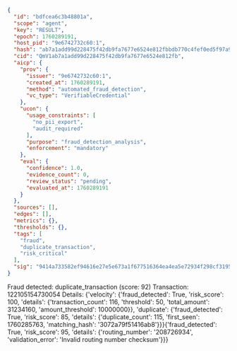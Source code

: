 ```json
{
  "id": "bdfcea6c3b48801a",
  "scope": "agent",
  "key": "RESULT",
  "epoch": 1760289191,
  "host_pid": "9e6742732c60:1",
  "hash": "ab7a1add99d228475f42db9fa7677e6524e812fbbdb770c4fef0ed5f97a93157",
  "cid": "QmV1ab7a1add99d228475f42db9fa7677e6524e812fb",
  "aicp": {
    "prov": {
      "issuer": "9e6742732c60:1",
      "created_at": 1760289191,
      "method": "automated_fraud_detection",
      "vc_type": "VerifiableCredential"
    },
    "ucon": {
      "usage_constraints": [
        "no_pii_export",
        "audit_required"
      ],
      "purpose": "fraud_detection_analysis",
      "enforcement": "mandatory"
    },
    "eval": {
      "confidence": 1.0,
      "evidence_count": 0,
      "review_status": "pending",
      "evaluated_at": 1760289191
    }
  },
  "sources": [],
  "edges": [],
  "metrics": {},
  "thresholds": {},
  "tags": [
    "fraud",
    "duplicate_transaction",
    "risk_critical"
  ],
  "sig": "9414a733582ef94616e27e5e673a1f677516364ea4ea5e72934f298cf31958ca"
}
```

Fraud detected: duplicate_transaction (score: 92)
Transaction: 122105154730054
Details: {'velocity': {'fraud_detected': True, 'risk_score': 100, 'details': {'transaction_count': 116, 'threshold': 50, 'total_amount': 31234160, 'amount_threshold': 10000000}}, 'duplicate': {'fraud_detected': True, 'risk_score': 85, 'details': {'duplicate_count': 115, 'first_seen': 1760285763, 'matching_hash': '3072a79f51416ab8'}}}{'fraud_detected': True, 'risk_score': 95, 'details': {'routing_number': '208726934', 'validation_error': 'Invalid routing number checksum'}}}